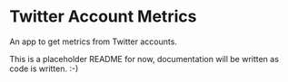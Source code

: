 
# Twitter Account Metrics

An app to get metrics from Twitter accounts.

This is a placeholder README for now, documentation will be written as code is written. :-)


